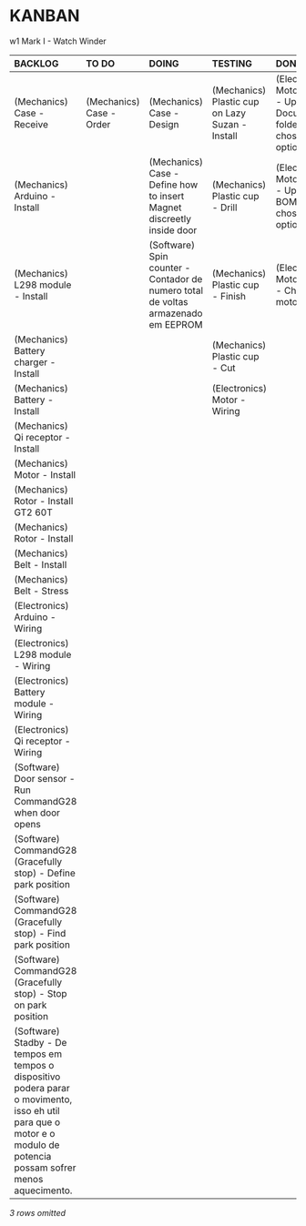 # KANBAN
w1 Mark I - Watch Winder

|**BACKLOG**                                                                                                                                                          |**TO DO**               |**DOING**                                                                        |**TESTING**                                    |**DONE**                                                               |
|:--------------------------------------------------------------------------------------------------------------------------------------------------------------------|:-----------------------|:--------------------------------------------------------------------------------|:----------------------------------------------|:----------------------------------------------------------------------|
|(Mechanics) Case - Receive                                                                                                                                           |(Mechanics) Case - Order|(Mechanics) Case - Design                                                        |(Mechanics) Plastic cup on Lazy Suzan - Install|(Electronics) Motor driver - Update Documents folder with chosen option|
|(Mechanics) Arduino - Install                                                                                                                                        |                        |(Mechanics) Case - Define how to insert Magnet discreetly inside door            |(Mechanics) Plastic cup - Drill                |(Electronics) Motor driver - Update BOM with chosen option             |
|(Mechanics) L298 module - Install                                                                                                                                    |                        |(Software) Spin counter - Contador de numero total de voltas armazenado em EEPROM|(Mechanics) Plastic cup - Finish               |(Electronics) Motor driver - Choose motor driver                       |
|(Mechanics) Battery charger - Install                                                                                                                                |                        |                                                                                 |(Mechanics) Plastic cup - Cut                  |                                                                       |
|(Mechanics) Battery - Install                                                                                                                                        |                        |                                                                                 |(Electronics) Motor - Wiring                   |                                                                       |
|(Mechanics) Qi receptor - Install                                                                                                                                    |                        |                                                                                 |                                               |                                                                       |
|(Mechanics) Motor - Install                                                                                                                                          |                        |                                                                                 |                                               |                                                                       |
|(Mechanics) Rotor - Install GT2 60T                                                                                                                                  |                        |                                                                                 |                                               |                                                                       |
|(Mechanics) Rotor - Install                                                                                                                                          |                        |                                                                                 |                                               |                                                                       |
|(Mechanics) Belt - Install                                                                                                                                           |                        |                                                                                 |                                               |                                                                       |
|(Mechanics) Belt - Stress                                                                                                                                            |                        |                                                                                 |                                               |                                                                       |
|(Electronics) Arduino - Wiring                                                                                                                                       |                        |                                                                                 |                                               |                                                                       |
|(Electronics) L298 module - Wiring                                                                                                                                   |                        |                                                                                 |                                               |                                                                       |
|(Electronics) Battery module - Wiring                                                                                                                                |                        |                                                                                 |                                               |                                                                       |
|(Electronics) Qi receptor - Wiring                                                                                                                                   |                        |                                                                                 |                                               |                                                                       |
|(Software) Door sensor - Run CommandG28 when door opens                                                                                                              |                        |                                                                                 |                                               |                                                                       |
|(Software) CommandG28 (Gracefully stop) - Define park position                                                                                                       |                        |                                                                                 |                                               |                                                                       |
|(Software) CommandG28 (Gracefully stop) - Find park position                                                                                                         |                        |                                                                                 |                                               |                                                                       |
|(Software) CommandG28 (Gracefully stop) - Stop on park position                                                                                                      |                        |                                                                                 |                                               |                                                                       |
|(Software) Stadby - De tempos em tempos o dispositivo podera parar o movimento, isso eh util para que o motor e o modulo de potencia possam sofrer menos aquecimento.|                        |                                                                                 |                                               |                                                                       |
*3 rows omitted*

